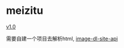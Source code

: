 # meizitu

[v1.0](https://www.icloud.com/shortcuts/83f27bfd4f564b02b14b0deb6e84d98c)

需要自建一个项目去解析html, [image-dl-site-api](https://github.com/CoderTonyChan/image-dl-site-api)